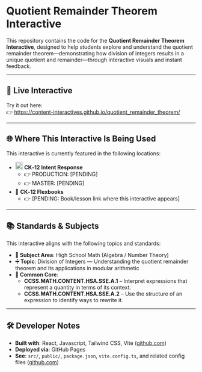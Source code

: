 # Quotient Remainder Theorem Interactive

This repository contains the code for the **Quotient Remainder Theorem Interactive**, designed to help students explore and understand the quotient remainder theorem—demonstrating how division of integers results in a unique quotient and remainder—through interactive visuals and instant feedback.

---

## 🔗 Live Interactive

Try it out here:  
👉 https://content-interactives.github.io/quotient_remainder_theorem/

---

## 🌐 Where This Interactive Is Being Used

This interactive is currently featured in the following locations:

- <img width="20" height="20" alt="image" src="https://github.com/user-attachments/assets/5d12571f-8e12-4441-98ab-c0bc94069a96" /> **CK‑12 Intent Response**  
  - 👉 PRODUCTION: [PENDING]  
  - 👉 MASTER: [PENDING]
- 📘 **CK‑12 Flexbooks**  
  - 👉 [PENDING: Book/lesson link where this interactive appears]

---

## 📚 Standards & Subjects

This interactive aligns with the following topics and standards:

- **📂 Subject Area**: High School Math (Algebra / Number Theory)  
- **➗ Topic**: Division of Integers — Understanding the quotient remainder theorem and its applications in modular arithmetic  
- **📏 Common Core**:  
  - **CCSS.MATH.CONTENT.HSA.SSE.A.1** – Interpret expressions that represent a quantity in terms of its context.  
  - **CCSS.MATH.CONTENT.HSA.SSE.A.2** – Use the structure of an expression to identify ways to rewrite it.

---

## 🛠️ Developer Notes

- **Built with**: React, Javascript, Tailwind CSS, Vite ([github.com](https://github.com/Content-Interactives/quotient_remainder_theorem))  
- **Deployed via**: GitHub Pages  
- **See**: `src/`, `public/`, `package.json`, `vite.config.ts`, and related config files ([github.com](https://github.com/Content-Interactives/quotient_remainder_theorem))
